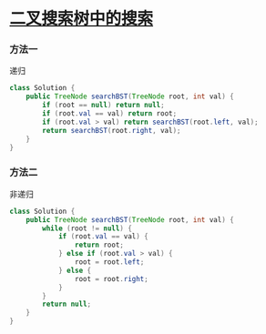 # [二叉搜索树中的搜索](https://leetcode-cn.com/problems/search-in-a-binary-search-tree/)

### 方法一

递归

```java
class Solution {
    public TreeNode searchBST(TreeNode root, int val) {
        if (root == null) return null;
        if (root.val == val) return root;
        if (root.val > val) return searchBST(root.left, val);
        return searchBST(root.right, val);
    }
}
```

### 方法二

非递归

```java
class Solution {
    public TreeNode searchBST(TreeNode root, int val) {
        while (root != null) {
            if (root.val == val) {
                return root;
            } else if (root.val > val) {
                root = root.left;
            } else {
                root = root.right;
            }
        }
        return null;
    }
}
```